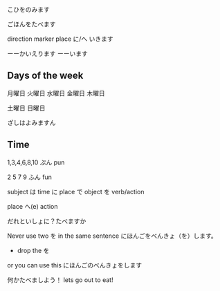 


こひをのみます

ごほんをたべます

direction marker
place に/へ いきます

ーーかいえります
ーーいます
## Days of the week

月曜日
火曜日
水曜日
金曜日
木曜日

土曜日
日曜日


ざしはよみますん

## Time

1,3,4,6,8,10
ぷん
pun

2 5 7 9
ふん
fun

subject は time に place で object を verb/action

place へ(e) action

だれといしょに？たべますか


Never use two を in the same sentence
にほんごをべんきょ（を）します。
- drop the を

or you can use this 
にほんごのべんきょをします

何かたべましよう！
lets go out to eat!
